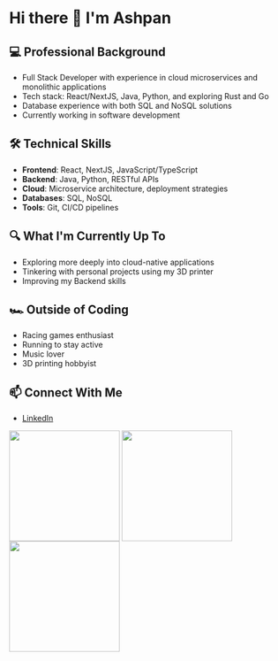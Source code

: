 # Hi there 👋 I'm Ashpan

## 💻 Professional Background
- Full Stack Developer with experience in cloud microservices and monolithic applications
- Tech stack: React/NextJS, Java, Python, and exploring Rust and Go
- Database experience with both SQL and NoSQL solutions
- Currently working in software development

## 🛠️ Technical Skills
- **Frontend**: React, NextJS, JavaScript/TypeScript
- **Backend**: Java, Python, RESTful APIs
- **Cloud**: Microservice architecture, deployment strategies
- **Databases**: SQL, NoSQL
- **Tools**: Git, CI/CD pipelines

## 🔍 What I'm Currently Up To
- Exploring more deeply into cloud-native applications
- Tinkering with personal projects using my 3D printer
- Improving my Backend skills

## 🏎️ Outside of Coding
- Racing games enthusiast
- Running to stay active
- Music lover
- 3D printing hobbyist

## 📫 Connect With Me
- [LinkedIn](https://linkedin.com/in/ashpan)

<img height=200 align="center" src="https://gh-stats.ashpanraskar.com?username=ashpan&theme=nightowl&card_width=650" />
<a href="https://git.io/streak-stats">
  <img height=200 align="center" src="https://gh-streak.ashpanraskar.com/?user=ashpan&theme=nightowl&layout=compact&langs_count=8&card_width=320" />
</a>
<a href="https://github.com/anuraghazra/convoychat">
  <img height=200 align="center" src="https://gh-stats.ashpanraskar.com/top-langs?username=ashpan&exclude_repo=COE-4DS4-Labs&layout=compact&theme=nightowl&langs_count=8&card_width=320" />
</a>
